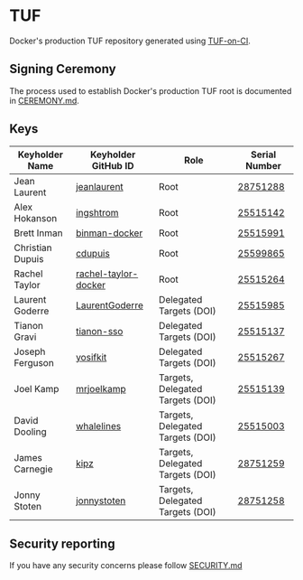 # TUF

Docker's production TUF repository generated using [TUF-on-CI](https://github.com/theupdateframework/tuf-on-ci).

## Signing Ceremony

The process used to establish Docker's production TUF root is documented in [CEREMONY.md](./ceremony/CEREMONY.md).

## Keys

| Keyholder Name   | Keyholder GitHub ID                                             | Role                             | Serial Number                                    |
| ---------------- | --------------------------------------------------------------- | -------------------------------- | ------------------------------------------------ |
| Jean Laurent     | [jeanlaurent](https://github.com/jeanlaurent)                   | Root                             | [28751288](./ceremony/2024-06-04/keys/28751288/) |
| Alex Hokanson    | [ingshtrom](https://github.com/ingshtrom)                       | Root                             | [25515142](./ceremony/2024-06-04/keys/25515142/) |
| Brett Inman      | [binman-docker](https://github.com/binman-docker)               | Root                             | [25515991](./ceremony/2024-06-04/keys/25515991/) |
| Christian Dupuis | [cdupuis](https://github.com/cdupuis)                           | Root                             | [25599865](./ceremony/2024-06-04/keys/25599865/) |
| Rachel Taylor    | [rachel-taylor-docker](https://github.com/rachel-taylor-docker) | Root                             | [25515264](./ceremony/2024-06-04/keys/25515264/) |
| Laurent Goderre  | [LaurentGoderre](https://github.com/LaurentGoderre)             | Delegated Targets (DOI)          | [25515985](./ceremony/2024-06-04/keys/25515985/) |
| Tianon Gravi     | [tianon-sso](https://github.com/tianon-sso)                     | Delegated Targets (DOI)          | [25515137](./ceremony/2024-06-04/keys/25515137/) |
| Joseph Ferguson  | [yosifkit](https://github.com/yosifkit)                         | Delegated Targets (DOI)          | [25515267](./ceremony/2024-06-04/keys/25515267/) |
| Joel Kamp        | [mrjoelkamp](https://github.com/mrjoelkamp)                     | Targets, Delegated Targets (DOI) | [25515139](./ceremony/2024-06-04/keys/25515139/) |
| David Dooling    | [whalelines](https://github.com/whalelines)                     | Targets, Delegated Targets (DOI) | [25515003](./ceremony/2024-06-04/keys/25515003/) |
| James Carnegie   | [kipz](https://github.com/kipz)                                 | Targets, Delegated Targets (DOI) | [28751259](./ceremony/2024-06-04/keys/28751259/) |
| Jonny Stoten     | [jonnystoten](https://github.com/jonnystoten)                   | Targets, Delegated Targets (DOI) | [28751258](./ceremony/2024-06-04/keys/28751258/) |

## Security reporting

If you have any security concerns please follow [SECURITY.md](./SECURITY.md)
